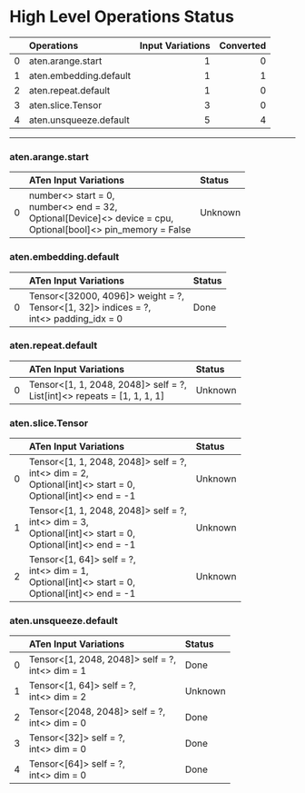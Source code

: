 # High Level Operations Status
|    | Operations             |   Input Variations |   Converted |
|---:|:-----------------------|-------------------:|------------:|
|  0 | aten.arange.start      |                  1 |           0 |
|  1 | aten.embedding.default |                  1 |           1 |
|  2 | aten.repeat.default    |                  1 |           0 |
|  3 | aten.slice.Tensor      |                  3 |           0 |
|  4 | aten.unsqueeze.default |                  5 |           4 |
***
### aten.arange.start
|    | ATen Input Variations                                                                                                | Status   |
|---:|:---------------------------------------------------------------------------------------------------------------------|:---------|
|  0 | number<> start = 0,<br>number<> end = 32,<br>Optional[Device]<> device = cpu,<br>Optional[bool]<> pin_memory = False | Unknown  |
### aten.embedding.default
|    | ATen Input Variations                                                                      | Status   |
|---:|:-------------------------------------------------------------------------------------------|:---------|
|  0 | Tensor<[32000, 4096]> weight = ?,<br>Tensor<[1, 32]> indices = ?,<br>int<> padding_idx = 0 | Done     |
### aten.repeat.default
|    | ATen Input Variations                                                      | Status   |
|---:|:---------------------------------------------------------------------------|:---------|
|  0 | Tensor<[1, 1, 2048, 2048]> self = ?,<br>List[int]<> repeats = [1, 1, 1, 1] | Unknown  |
### aten.slice.Tensor
|    | ATen Input Variations                                                                                            | Status   |
|---:|:-----------------------------------------------------------------------------------------------------------------|:---------|
|  0 | Tensor<[1, 1, 2048, 2048]> self = ?,<br>int<> dim = 2,<br>Optional[int]<> start = 0,<br>Optional[int]<> end = -1 | Unknown  |
|  1 | Tensor<[1, 1, 2048, 2048]> self = ?,<br>int<> dim = 3,<br>Optional[int]<> start = 0,<br>Optional[int]<> end = -1 | Unknown  |
|  2 | Tensor<[1, 64]> self = ?,<br>int<> dim = 1,<br>Optional[int]<> start = 0,<br>Optional[int]<> end = -1            | Unknown  |
### aten.unsqueeze.default
|    | ATen Input Variations                              | Status   |
|---:|:---------------------------------------------------|:---------|
|  0 | Tensor<[1, 2048, 2048]> self = ?,<br>int<> dim = 1 | Done     |
|  1 | Tensor<[1, 64]> self = ?,<br>int<> dim = 2         | Unknown  |
|  2 | Tensor<[2048, 2048]> self = ?,<br>int<> dim = 0    | Done     |
|  3 | Tensor<[32]> self = ?,<br>int<> dim = 0            | Done     |
|  4 | Tensor<[64]> self = ?,<br>int<> dim = 0            | Done     |

